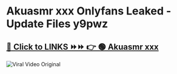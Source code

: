 
 # Akuasmr xxx Onlyfans Leaked - Update Files y9pwz

## <h2><a href="https://clipsfans.com/Akuasmr_xxx&ref=git">🔗 Click to LINKS ⏩⏩ 👉 🟢 Akuasmr xxx </a></h2>

<a href="https://clipsfans.com/Akuasmr_xxx&ref=git" rel="nofollow" data-target="animated-image.originalLink"><img src="https://i.ibb.co.com/xMMVF88/686577567.gif" alt="Viral Video Original" style="max-width: 100%; display: inline-block;" data-target="animated-image.originalImage"></a>


